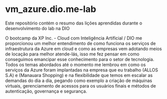# vm_azure.dio.me-lab
Este repositório contém o resumo das lições aprendidas durante o desenvolvimento do lab na DIO

O bootcamp da XP Inc. - Cloud com Inteligência Artificial / DIO me proporcionou um melhor entendimento de como funciona os serviços de infraestrutura da Azure em cloud e como as empresas vem adotando meios de locação para melhor atende-lás, isso me fez pensar em como conseguimos emancipar esse conhecimento para o setor de tecnologia. Todos os temas abordados até o momento me lembrou em como os serviços da Azure foram implantadas na empresa que eu trabalho (ALLOS S.A) e (Manauara Shopping) e na flexibilidade que temos em escalar as demandas do dia a dia, pegando como exemplo a criação de máquinas virtuais, gerenciamento de acessos para os usuários finais e métodos de autenticação, governança e segurança.
